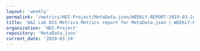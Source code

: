 ```yaml
---
layout: 'weekly'
permalink: '/metrics/HDI-Project/MetaData.json/WEEKLY-REPORT-2019-03-24'
title: 'DAI Lab OSS Metrics Metrics report for MetaData.json | WEEKLY-REPORT-2019-03-24'
organization: 'HDI-Project'
repository: 'MetaData.json'
current_date: '2019-03-24'
---
```

